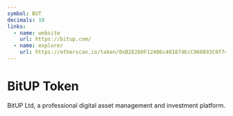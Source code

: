 ```yaml
---
symbol: BUT
decimals: 18
links:
  - name: website
    url: https://bitup.com/
  - name: explorer
    url: https://etherscan.io/token/0xB2E260F12406c401874EcC960893C0f74Cd6aFcd
---
```


# BitUP Token

BitUP Ltd, a professional digital asset management and investment platform.
